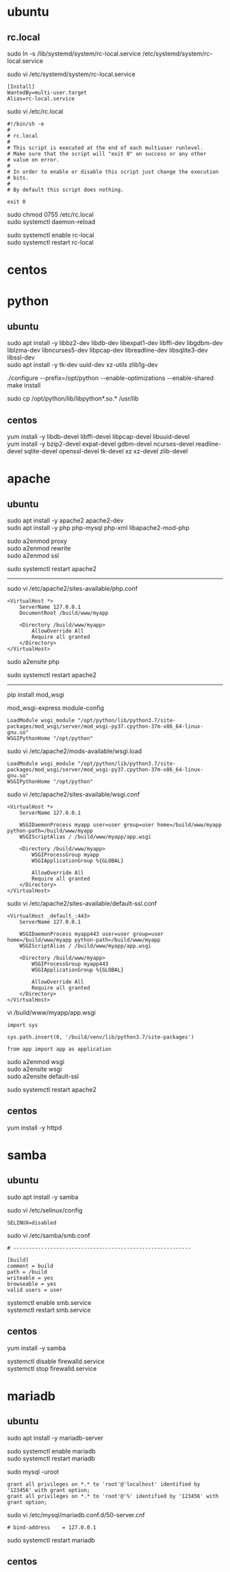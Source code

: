 ubuntu
======

rc.local
--------

  sudo ln -s /lib/systemd/system/rc-local.service /etc/systemd/system/rc-local.service

  sudo vi /etc/systemd/system/rc-local.service

    [Install]
    WantedBy=multi-user.target
    Alias=rc-local.service

  sudo vi /etc/rc.local

    #!/bin/sh -e
    #
    # rc.local
    #
    # This script is executed at the end of each multiuser runlevel.
    # Make sure that the script will "exit 0" on success or any other
    # value on error.
    #
    # In order to enable or disable this script just change the execution
    # bits.
    #
    # By default this script does nothing.

    exit 0

  sudo chmod 0755 /etc/rc.local  
  sudo systemctl daemon-reload

  sudo systemctl enable rc-local  
  sudo systemctl restart rc-local


centos
======


python
======

ubuntu
------

  sudo apt install -y libbz2-dev libdb-dev libexpat1-dev libffi-dev libgdbm-dev liblzma-dev libncurses5-dev libpcap-dev libreadline-dev libsqlite3-dev libssl-dev  
  sudo apt install -y tk-dev uuid-dev xz-utils zlib1g-dev

  ./configure --prefix=/opt/python --enable-optimizations --enable-shared  
  make install

  sudo cp /opt/python/lib/libpython*.so.* /usr/lib

centos
------

  yum install -y libdb-devel libffi-devel libpcap-devel libuuid-devel  
  yum install -y bzip2-devel expat-devel gdbm-devel ncurses-devel readline-devel sqlite-devel openssl-devel tk-devel xz xz-devel zlib-devel


apache
======

ubuntu
------

  sudo apt install -y apache2 apache2-dev  
  sudo apt install -y php php-mysql php-xml libapache2-mod-php

  sudo a2enmod proxy  
  sudo a2enmod rewrite  
  sudo a2enmod ssl

  sudo systemctl restart apache2

  ----------------------------------------

  sudo vi /etc/apache2/sites-available/php.conf

    <VirtualHost *>
        ServerName 127.0.0.1
        DocumentRoot /build/www/myapp

        <Directory /build/www/myapp>
            AllowOverride All
            Require all granted
        </Directory>
    </VirtualHost>

  sudo a2ensite php

  sudo systemctl restart apache2

  ----------------------------------------

  pip install mod_wsgi

  mod_wsgi-express module-config

    LoadModule wsgi_module "/opt/python/lib/python3.7/site-packages/mod_wsgi/server/mod_wsgi-py37.cpython-37m-x86_64-linux-gnu.so"
    WSGIPythonHome "/opt/python"

  sudo vi /etc/apache2/mods-available/wsgi.load

    LoadModule wsgi_module "/opt/python/lib/python3.7/site-packages/mod_wsgi/server/mod_wsgi-py37.cpython-37m-x86_64-linux-gnu.so"
    WSGIPythonHome "/opt/python"

  sudo vi /etc/apache2/sites-available/wsgi.conf

    <VirtualHost *>
        ServerName 127.0.0.1

        WSGIDaemonProcess myapp user=user group=user home=/build/www/myapp python-path=/build/www/myapp
        WSGIScriptAlias / /build/www/myapp/app.wsgi

        <Directory /build/www/myapp>
            WSGIProcessGroup myapp
            WSGIApplicationGroup %{GLOBAL}

            AllowOverride All
            Require all granted
        </Directory>
    </VirtualHost>

  sudo vi /etc/apache2/sites-available/default-ssl.conf

    <VirtualHost _default_:443>
        ServerName 127.0.0.1

        WSGIDaemonProcess myapp443 user=user group=user home=/build/www/myapp python-path=/build/www/myapp
        WSGIScriptAlias / /build/www/myapp/app.wsgi

        <Directory /build/www/myapp>
            WSGIProcessGroup myapp443
            WSGIApplicationGroup %{GLOBAL}

            AllowOverride All
            Require all granted
        </Directory>
    </VirtualHost>

  vi /build/www/myapp/app.wsgi

    import sys

    sys.path.insert(0, '/build/venv/lib/python3.7/site-packages')

    from app import app as application

  sudo a2enmod wsgi  
  sudo a2ensite wsgi  
  sudo a2ensite default-ssl

  sudo systemctl restart apache2

centos
------

  yum install -y httpd


samba
=====

ubuntu
------

  sudo apt install -y samba

  sudo vi /etc/selinux/config

    SELINUX=disabled

  sudo vi /etc/samba/smb.conf

    # ----------------------------------------------------------

    [build]
    comment = build
    path = /build
    writeable = yes
    browseable = yes
    valid users = user

  systemctl enable smb.service  
  systemctl restart smb.service

centos
---------

  yum install -y samba

  systemctl disable firewalld.service  
  systemctl stop firewalld.service


mariadb
=======

ubuntu
------

  sudo apt install -y mariadb-server

  sudo systemctl enable mariadb  
  sudo systemctl restart mariadb

  sudo mysql -uroot

    grant all privileges on *.* to 'root'@'localhost' identified by '123456' with grant option;
    grant all privileges on *.* to 'root'@'%' identified by '123456' with grant option;

  sudo vi /etc/mysql/mariadb.conf.d/50-server.cnf

    # bind-address    = 127.0.0.1

  sudo systemctl restart mariadb

centos
---------
